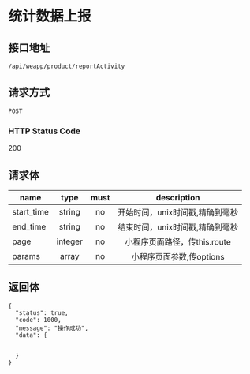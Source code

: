 # 统计数据上报

## 接口地址

`/api/weapp/product/reportActivity`

## 请求方式

`POST`

### HTTP Status Code

200

## 请求体

| name     | type     | must     | description |
|----------|:--------:|:--------:|:--------:|
| start_time   | string   | no     | 开始时间，unix时间戳,精确到毫秒 |
| end_time   | string   | no     | 结束时间，unix时间戳,精确到毫秒 |
| page   | integer   | no     | 小程序页面路径，传this.route |
| params   | array   | no     | 小程序页面参数,传options |


## 返回体

```json5
{
  "status": true,
  "code": 1000,
  "message": "操作成功",
  "data": {
      
     
  }
}
``` 
